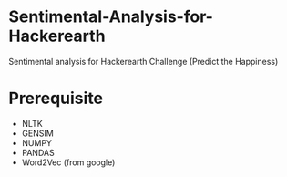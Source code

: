 # Sentimental-Analysis-for-Hackerearth
Sentimental analysis for Hackerearth Challenge (Predict the Happiness)


# Prerequisite
* NLTK
* GENSIM
* NUMPY
* PANDAS
* Word2Vec (from google)
